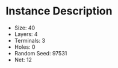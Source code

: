 # Instance Description

* Size: 40
* Layers: 4
* Terminals: 3
* Holes: 0
* Random Seed: 97531
* Net: 12
